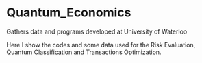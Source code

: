 # Quantum_Economics
Gathers data and programs developed at University of Waterloo

Here I show the codes and some data used for the Risk Evaluation,
Quantum Classification and Transactions Optimization.
